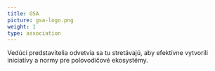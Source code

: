 ```yaml
---
title: GSA
picture: gsa-logo.png
weight: 1
type: association
---
```


Vedúci predstavitelia odvetvia sa tu stretávajú, aby efektívne vytvorili iniciatívy a normy pre polovodičové ekosystémy.